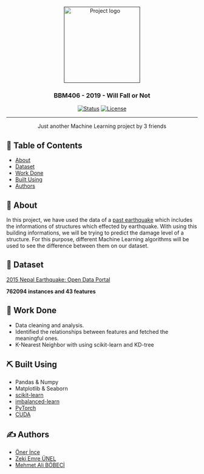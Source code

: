 <p align="center">
  <a href="" rel="noopener">
 <img width=200px height=200px src="https://cdn.iconscout.com/icon/premium/png-256-thumb/earthquake-1534196-1300261.png" alt="Project logo"></a>
</p>

<h3 align="center">BBM406 - 2019 - Will Fall or Not</h3>

<div align="center">

  [![Status](https://img.shields.io/badge/status-active-success.svg)]()
  [![License](https://img.shields.io/badge/license-MIT-blue.svg)](/LICENSE)

</div>

---

<p align="center"> Just another Machine Learning project by 3 friends
    <br> 
</p>

## 📝 Table of Contents
- [About](#about)
- [Dataset](#dataset)
- [Work Done](#done)
- [Built Using](#built_using)
- [Authors](#authors)

## 🧐 About <a name = "about"></a>
In this project, we have used the data of a <a href="https://en.wikipedia.org/wiki/April_2015_Nepal_earthquake">past earthquake</a>
which includes the informations of structures which effected by earthquake. With using this building informations, we will be trying to predict the damage level of a structure. For this purpose, different Machine Learning algorithms will be used to see the difference between them on our dataset.

## 📃 Dataset <a name = "dataset"></a>

[2015 Nepal Earthquake: Open Data Portal](http://eq2015.npc.gov.np/)

**762094 instances and 43 features**

## 🚀 Work Done <a name = "done"></a>
- Data cleaning and analysis.
- Identified the relationships between features and fetched the meaningful ones.
- K-Nearest Neighbor with using scikit-learn and KD-tree

## ⛏️ Built Using <a name = "built_using"></a>
- Pandas & Numpy
- Matplotlib & Seaborn
- [scikit-learn](https://scikit-learn.org/)
- [imbalanced-learn](https://imbalanced-learn.readthedocs.io/)
- [PyTorch](https://pytorch.org/)
- [CUDA](https://developer.nvidia.com/cuda-zone)

## ✍️ Authors <a name = "authors"></a>
+ [Öner İnce](https://github.com/OnerInce)
+ [Zeki Emre ÜNEL](https://github.com/b21627777)
+ [Mehmet Ali BÖBECİ](https://github.com/BOBECI)  
